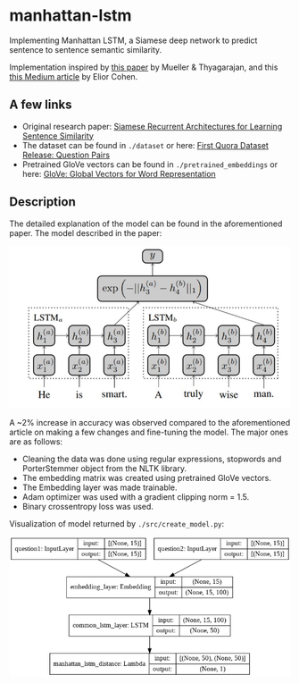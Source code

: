 # manhattan-lstm

Implementing Manhattan LSTM, a Siamese deep network to predict sentence to sentence semantic similarity.

Implementation inspired by [this paper](https://www.semanticscholar.org/paper/Siamese-Recurrent-Architectures-for-Learning-Mueller-Thyagarajan/6812fb9ef1c2dad497684a9020d8292041a639ff) by Mueller & Thyagarajan, and this [this Medium article](https://medium.com/mlreview/implementing-malstm-on-kaggles-quora-question-pairs-competition-8b31b0b16a07) by Elior Cohen.

## A few links

- Original research paper: [Siamese Recurrent Architectures for Learning Sentence Similarity](https://www.semanticscholar.org/paper/Siamese-Recurrent-Architectures-for-Learning-Mueller-Thyagarajan/6812fb9ef1c2dad497684a9020d8292041a639ff)
- The dataset can be found in `./dataset` or here: [First Quora Dataset Release: Question Pairs](https://data.quora.com/First-Quora-Dataset-Release-Question-Pairs)
- Pretrained GloVe vectors can be found in `./pretrained_embeddings` or here: [GloVe: Global Vectors for Word Representation](https://nlp.stanford.edu/projects/glove/)

## Description

The detailed explanation of the model can be found in the aforementioned paper. The model described in the paper:

![MaLSTM model](img/malstm.JPG)

A ~2% increase in accuracy was observed compared to the aforementioned article on making a few changes and fine-tuning the model. The major ones are as follows:
- Cleaning the data was done using regular expressions, stopwords and PorterStemmer object from the NLTK library.
- The embedding matrix was created using pretrained GloVe vectors.
- The Embedding layer was made trainable.
- Adam optimizer was used with a gradient clipping norm = 1.5.
- Binary crossentropy loss was used.

Visualization of model returned by `./src/create_model.py`:

![Model plot](img/model_plot.png)

